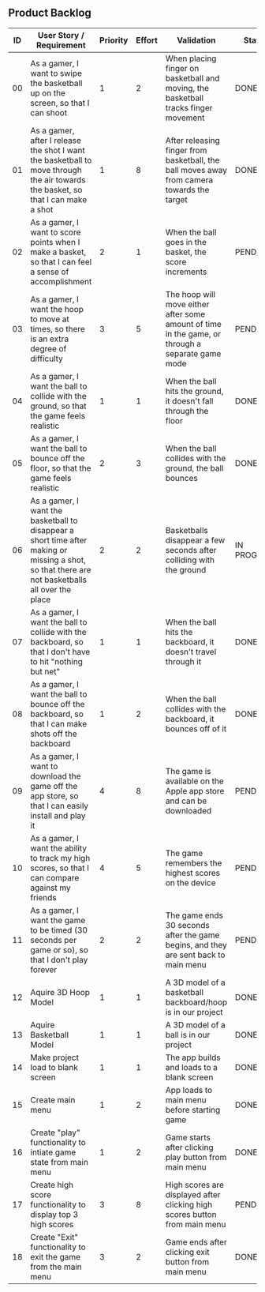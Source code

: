 ## Product Backlog

| ID  | User Story / Requirement                                                                                                                         | Priority | Effort | Validation                                                                                       | Status      |
| --- | ------------------------------------------------------------------------------------------------------------------------------------------------ | -------- | ------ | ------------------------------------------------------------------------------------------------ | ----------- |
| 00  | As a gamer, I want to swipe the basketball up on the screen, so that I can shoot                                                                 | 1        | 2      | When placing finger on basketball and moving, the basketball tracks finger movement              | DONE        |
| 01  | As a gamer, after I release the shot I want the basketball to move through the air towards the basket, so that I can make a shot                 | 1        | 8      | After releasing finger from basketball, the ball moves away from camera towards the target       | DONE        |
| 02  | As a gamer, I want to score points when I make a basket, so that I can feel a sense of accomplishment                                            | 2        | 1      | When the ball goes in the basket, the score increments                                           | PENDING     |
| 03  | As a gamer, I want the hoop to move at times, so there is an extra degree of difficulty                                                          | 3        | 5      | The hoop will move either after some amount of time in the game, or through a separate game mode | PENDING     |
| 04  | As a gamer, I want the ball to collide with the ground, so that the game feels realistic                                                         | 1        | 1      | When the ball hits the ground, it doesn't fall through the floor                                 | DONE        |
| 05  | As a gamer, I want the ball to bounce off the floor, so that the game feels realistic                                                            | 2        | 3      | When the ball collides with the ground, the ball bounces                                         | DONE        |
| 06  | As a gamer, I want the basketball to disappear a short time after making or missing a shot, so that there are not basketballs all over the place | 2        | 2      | Basketballs disappear a few seconds after colliding with the ground                              | IN PROGRESS |
| 07  | As a gamer, I want the ball to collide with the backboard, so that I don't have to hit "nothing but net"                                         | 1        | 1      | When the ball hits the backboard, it doesn't travel through it                                   | DONE        |
| 08  | As a gamer, I want the ball to bounce off the backboard, so that I can make shots off the backboard                                              | 1        | 2      | When the ball collides with the backboard, it bounces off of it                                  | DONE        |
| 09  | As a gamer, I want to download the game off the app store, so that I can easily install and play it                                              | 4        | 8      | The game is available on the Apple app store and can be downloaded                               | PENDING     |
| 10  | As a gamer, I want the ability to track my high scores, so that I can compare against my friends                                                 | 4        | 5      | The game remembers the highest scores on the device                                              | PENDING     |
| 11  | As a gamer, I want the game to be timed (30 seconds per game or so), so that I don't play forever                                                | 2        | 2      | The game ends 30 seconds after the game begins, and they are sent back to main menu              | PENDING     |
| 12  | Aquire 3D Hoop Model                                                                                                                             | 1        | 1      | A 3D model of a basketball backboard/hoop is in our project                                      | DONE        |
| 13  | Aquire Basketball Model                                                                                                                          | 1        | 1      | A 3D model of a ball is in our project                                                           | DONE        |
| 14  | Make project load to blank screen                                                                                                                | 1        | 1      | The app builds and loads to a blank screen                                                       | DONE        |
| 15  | Create main menu                                                                                                                                 | 1        | 2      | App loads to main menu before starting game                                                      | DONE        |
| 16  | Create "play" functionality to intiate game state from main menu                                                                                 | 1        | 2      | Game starts after clicking play button from main menu                                            | DONE     |
| 17  | Create high score functionality to display top 3 high scores                                                                                     | 3        | 8      | High scores are displayed after clicking high scores button from main menu                       | PENDING     |
| 18  | Create "Exit" functionality to exit the game from the main menu                                                                                     | 3        | 2      | Game ends after clicking exit button from main menu                       | DONE     |
